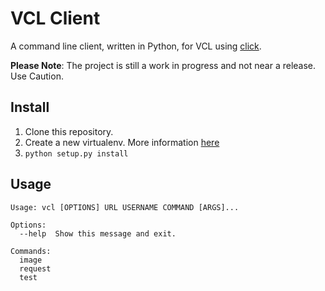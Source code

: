 # VCL Client

A command line client, written in Python, for VCL using [click](http://click.pocoo.org).

__Please Note__: The project is still a work in progress and not near a release. Use Caution. 

## Install

1. Clone this repository.
2. Create a new virtualenv. More information [here]()
3. `python setup.py install`

## Usage
```
Usage: vcl [OPTIONS] URL USERNAME COMMAND [ARGS]...

Options:
  --help  Show this message and exit.

Commands:
  image
  request
  test
```
